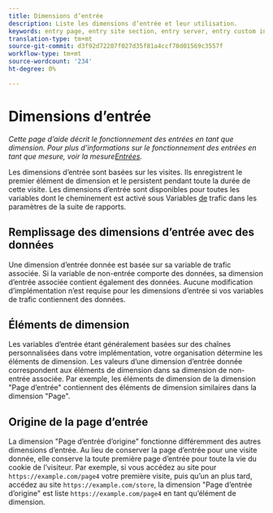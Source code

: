 ```yaml
---
title: Dimensions d’entrée
description: Liste les dimensions d’entrée et leur utilisation.
keywords: entry page, entry site section, entry server, entry custom insight
translation-type: tm+mt
source-git-commit: d3f92d72207f027d35f81a4ccf70d01569c3557f
workflow-type: tm+mt
source-wordcount: '234'
ht-degree: 0%

---
```



# Dimensions d’entrée

*Cette page d’aide décrit le fonctionnement des entrées en tant que dimension. Pour plus d’informations sur le fonctionnement des entrées en tant que mesure, voir la mesure[Entrées](../metrics/entries.md).*

Les dimensions d’entrée sont basées sur les visites. Ils enregistrent le premier élément de dimension et le persistent pendant toute la durée de cette visite. Les dimensions d’entrée sont disponibles pour toutes les variables dont le cheminement est activé sous Variables [de](/help/admin/admin/c-traffic-variables/traffic-var.md) trafic dans les paramètres de la suite de rapports.

## Remplissage des dimensions d’entrée avec des données

Une dimension d’entrée donnée est basée sur sa variable de trafic associée. Si la variable de non-entrée comporte des données, sa dimension d’entrée associée contient également des données. Aucune modification d’implémentation n’est requise pour les dimensions d’entrée si vos variables de trafic contiennent des données.

## Éléments de dimension

Les variables d’entrée étant généralement basées sur des chaînes personnalisées dans votre implémentation, votre organisation détermine les éléments de dimension. Les valeurs d’une dimension d’entrée donnée correspondent aux éléments de dimension dans sa dimension de non-entrée associée. Par exemple, les éléments de dimension de la dimension &quot;Page d’entrée&quot; contiennent des éléments de dimension similaires dans la dimension &quot;Page&quot;.

## Origine de la page d’entrée

La dimension &quot;Page d’entrée d’origine&quot; fonctionne différemment des autres dimensions d’entrée. Au lieu de conserver la page d’entrée pour une visite donnée, elle conserve la toute première page d’entrée pour toute la vie du cookie de l’visiteur. Par exemple, si vous accédez au site pour `https://example.com/page4` votre première visite, puis qu’un an plus tard, accédez au site `https://example.com/store`, la dimension &quot;Page d’entrée d’origine&quot; est liste `https://example.com/page4` en tant qu’élément de dimension.
